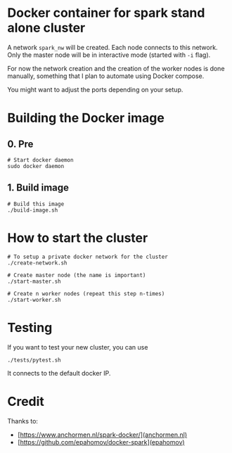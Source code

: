 # Docker container for spark stand alone cluster

A network `spark_nw` will be created. Each node connects to this network. Only
the master node will be in interactive mode (started with `-i` flag).

For now the network creation and the creation of the worker nodes is done
manually, something that I plan to automate using Docker compose.

You might want to adjust the ports depending on your setup.

# Building the Docker image

## 0. Pre

```
# Start docker daemon
sudo docker daemon
```

## 1. Build image

```
# Build this image
./build-image.sh
```

# How to start the cluster

```
# To setup a private docker network for the cluster
./create-network.sh

# Create master node (the name is important)
./start-master.sh

# Create n worker nodes (repeat this step n-times)
./start-worker.sh
```

# Testing

If you want to test your new cluster, you can use

```
./tests/pytest.sh
```

It connects to the default docker IP.

# Credit

Thanks to:

- [https://www.anchormen.nl/spark-docker/](anchormen.nl)
- [https://github.com/epahomov/docker-spark](epahomov)
